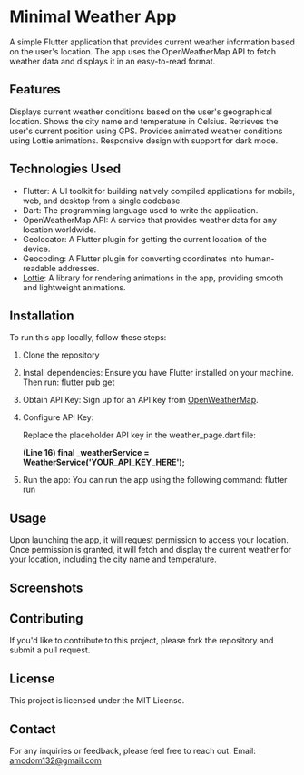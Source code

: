 # Minimal Weather App
A simple Flutter application that provides current weather information based on the user's location. The app uses the OpenWeatherMap API to fetch weather data and displays it in an easy-to-read format.

## Features
Displays current weather conditions based on the user's geographical location.
Shows the city name and temperature in Celsius.
Retrieves the user's current position using GPS.
Provides animated weather conditions using Lottie animations.
Responsive design with support for dark mode.

## Technologies Used
- Flutter: A UI toolkit for building natively compiled applications for mobile, web, and desktop from a single codebase.
- Dart: The programming language used to write the application.
- OpenWeatherMap API: A service that provides weather data for any location worldwide.
- Geolocator: A Flutter plugin for getting the current location of the device.
- Geocoding: A Flutter plugin for converting coordinates into human-readable addresses.
-  [Lottie](https://lottiefiles.com/): A library for rendering animations in the app, providing smooth and lightweight animations.


## Installation
To run this app locally, follow these steps:
1. Clone the repository
2. Install dependencies: Ensure you have Flutter installed on your machine. Then run: flutter pub get
3. Obtain API Key: Sign up for an API key from [OpenWeatherMap](https://openweathermap.org/).
4. Configure API Key:

   Replace the placeholder API key in the weather_page.dart file:
   
   **(Line 16) final _weatherService = WeatherService('YOUR_API_KEY_HERE');**
6. Run the app: You can run the app using the following command: flutter run


## Usage
Upon launching the app, it will request permission to access your location. Once permission is granted, it will fetch and display the current weather for your location, including the city name and temperature.

## Screenshots

## Contributing
If you'd like to contribute to this project, please fork the repository and submit a pull request.

## License
This project is licensed under the MIT License.

## Contact
For any inquiries or feedback, please feel free to reach out:
Email: amodom132@gmail.com
